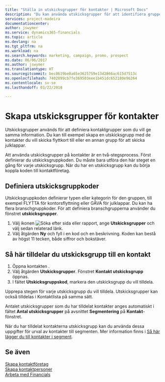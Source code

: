 ```yaml
---
title: "Ställa in utskicksgrupper för kontakter | Microsoft Docs"
description: "Du kan använda utskicksgrupper för att identifiera grupper av kontakter som ska få samma information, t.ex. för en marknadsföringskampanj."
services: project-madeira
documentationcenter: 
author: jswymer
ms.service: dynamics365-financials
ms.topic: article
ms.devlang: na
ms.tgt_pltfrm: na
ms.workload: na
ms.search.keywords: marketing, campaign, promo, prospect
ms.date: 06/06/2017
ms.author: jswymer
ms.translationtype: HT
ms.sourcegitcommit: bec0619be0a65e3625759e13d2866ac615d7513c
ms.openlocfilehash: 7402899cb7fe369503eee1b451dc652180e96264
ms.contentlocale: sv-se
ms.lasthandoff: 03/22/2018

---
```

# <a name="set-up-mailing-groups-for-contacts"></a>Skapa utskicksgrupper för kontakter
Utskicksgrupper används för att definiera kontaktgrupper som du vill ge samma information. Du kan till exempel skapa en utskicksgrupp med de kontakter du vill skicka flyttkort till eller en annan grupp för att skicka julklappar.

Att använda utskicksgrupper på kontakter är en två-stegsprocess. Först definierar du utskicksgruppkoden. Du måste bara utföra den här steget en gång för varje utskicksgrupp. När du har en utskicksgrupp kan du börja koppla koden till kontaktföretag.

## <a name="to-define-mailing-group-codes"></a>Definiera utskicksgruppkoder
Utskicksgruppkoden definierar typen eller kategorin för den gruppen, till exempel FLYTTA för kontorsflyttning eller GÅVA för julklappar. Du kan ha flera branschgruppkoder. För att definiera branschgrupperna använder du fönstret **utskicksgrupper**.

1. Välj ikonen ![Söka efter sida eller rapport](media/ui-search/search_small.png "Ikonen Söka efter sida eller rapport"), ange **Utskicksgrupper** och välj sedan relaterad länk.
2. Välj åtgärden **Ny** och fyll i en kod och en beskrivning. Koden kan bestå av högst 11 tecken, både siffror och bokstäver.

## <a name="AssignMailGroupContact"></a> Så här tilldelar du utskicksgrupp till en kontakt
1. Öppna kontakten .
2. Välj åtgärden **Utskicksgrupper**. Fönstret **Kontakt utskicksgrupp** öppnas.
3. I fältet **Utskicksgruppskod**, markera den utskicksgrupp du vill tilldela.

Upprepa stegen för varje utskicksgrupp du vill tilldela. Utskicksgrupper kan också tilldelas i Kontaktlista på samma sätt.

Antalet utskicksgrupper som du har tilldelat kontakter anges automatiskt i fältet **Antal utskicksgrupper** på avsnittet **Segmentering** på **Kontakt**-fönstret.

När du har tilldelat kontakterna utskicksgrupp kan du använda dessa uppgifter för urval av kontakter till segmenten. Mer information finns i [Så här lägger du till kontakter i segment](marketing-add-contact-segment.md).

## <a name="see-also"></a>Se även
[Skapa kontaktföretag](marketing-create-contact-companies.md)  
[Skapa kontaktpersoner](marketing-create-contact-persons.md)  
[Arbeta med Financials](ui-work-product.md)

